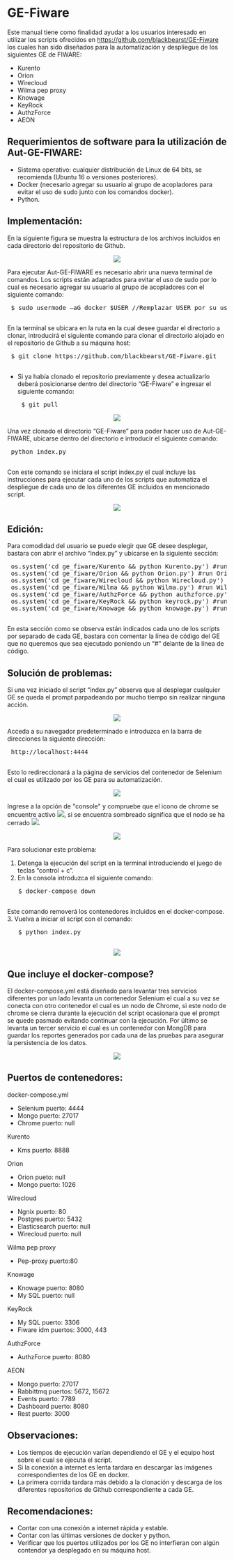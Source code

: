 GE-Fiware
=========
Este manual tiene como finalidad ayudar a los usuarios interesado en utilizar los scripts ofrecidos en https://github.com/blackbearst/GE-Fiware los cuales han sido diseñados para la automatización y despliegue de los siguientes GE de FIWARE:
-	Kurento
-	Orion
-	Wirecloud
-	Wilma pep proxy
-	Knowage
-	KeyRock
-	AuthzForce
-	AEON
## Requerimientos de software para la utilización de Aut-GE-FIWARE:
-	Sistema operativo: cualquier distribución de Linux de 64 bits, se recomienda (Ubuntu 16 o versiones posteriores).
-	Docker (necesario agregar su usuario al grupo de acopladores para evitar el uso de sudo junto con los comandos docker).
-	Python.
## Implementación:
En la siguiente figura se  muestra la estructura de los archivos incluidos en cada directorio del repositorio de Github.
<p align="center">
   <img src="extras/img/1_estructura_proyecto.png">
</p>
Para ejecutar Aut-GE-FIWARE es necesario abrir una nueva terminal de comandos. 
Los scripts están adaptados para evitar el uso de sudo por lo cual es necesario agregar su usuario al grupo de acopladores con el siguiente comando:
 <pre>
 $ sudo usermode –aG docker $USER //Remplazar USER por su usario.
 </pre>

En la terminal se ubicara en la ruta en la cual desee guardar el directorio a clonar, introducirá el siguiente comando para clonar el directorio alojado en el repositorio de Github  a su máquina host:
 <pre>
 $ git clone https://github.com/blackbearst/GE-Fiware.git
 </pre>

+ Si ya había clonado el repositorio previamente y desea actualizarlo deberá posicionarse dentro del directorio “GE-Fiware” e ingresar el siguiente comando:
       <pre>
       $ git pull
       </pre>
<p align="center">
    <img src="extras/img/2_gitpull.png">
</p>

Una vez clonado el directorio “GE-Fiware” para poder hacer uso de Aut-GE-FIWARE, ubicarse dentro del directorio e introducir el siguiente comando:
 <pre>
 python index.py
 </pre>
Con este comando se iniciara el script index.py el cual incluye las instrucciones para ejecutar cada uno de los scripts que automatiza el despliegue de cada uno de los diferentes GE incluidos en mencionado script.
<p align="center">
    <img src="extras/img/3_gitclone.png">
</p>

## Edición:
Para comodidad del usuario se puede elegir que GE desee desplegar, bastara con abrir el archivo “index.py” y ubicarse en la siguiente sección:

 <pre>
 os.system('cd ge_fiware/Kurento && python Kurento.py') #run KMS
 os.system('cd ge_fiware/Orion && python Orion.py') #run Orion
 os.system('cd ge_fiware/Wirecloud && python Wirecloud.py') #run Wirecloud
 os.system('cd ge_fiware/Wilma && python Wilma.py') #run Wilma
 os.system('cd ge_fiware/AuthzForce && python authzforce.py') #run AuthzForce
 os.system('cd ge_fiware/KeyRock && python keyrock.py') #run KeyRock
 os.system('cd ge_fiware/Knowage && python knowage.py') #run Knowage
 </pre>
En esta sección como se observa están indicados cada uno de los scripts por separado de cada GE, bastara con comentar la línea de código del GE que no queremos que sea ejecutado poniendo un “#” delante de la línea de código.

## Solución de problemas:
Si una vez iniciado el script “index.py” observa que al desplegar cualquier GE se queda el prompt parpadeando por mucho tiempo sin realizar ninguna acción.
<p align="center">
    <img src="extras/img/4_promptInactivo.png">
</p>
Acceda a su navegador predeterminado e introduzca en la barra de direcciones la siguiente dirección: 
 <pre>
 http://localhost:4444
 </pre>
Esto lo redireccionará a la página de servicios del contenedor de Selenium el cual es utilizado por los GE para su automatización.
<p align="center">
  <img src="extras/img/5_seleniumGrid.png">
</p>

Ingrese a la opción de "console" y compruebe que el icono de chrome se encuentre activo <img src="extras/img/chromeUp.png">, si se encuentra sombreado significa que el nodo se ha cerrado <img src="extras/img/chromeDown.png">.
<p align="center">
   <img src="extras/img/6_NodoUpDown.png">
</p>

Para solucionar este problema:
1.	Detenga la ejecución del script en la terminal introduciendo el juego de teclas “control + c”.
2.	En la consola introduzca el siguiente comando:
   <pre>
   $ docker-compose down
   </pre>
Este comando removerá los contenedores incluidos en el docker-compose.
3.	Vuelva a iniciar el script con el comando:
   <pre>
   $ python index.py
   </pre>
<p align="center">
   <img src="extras/img/7_restartNChrome.png">
</p>

## Que incluye el docker-compose?
El docker-compose.yml está diseñado para levantar tres servicios diferentes por un lado  levanta un contenedor Selenium el cual a su vez se conecta con otro contenedor el cual es un nodo de Chrome, si este nodo de chrome se cierra durante la ejecución del script ocasionara que  el prompt se quede pasmado evitando continuar con la ejecución.
Por último se levanta un tercer servicio el cual es un contenedor con MongDB para guardar los reportes generados por cada una de las pruebas para asegurar la persistencia de los datos.
<p align="center">
   <img src="extras/img/8_dockerCompose.png">
</p>

## Puertos de contenedores:
docker-compose.yml
-	Selenium puerto: 4444
-	Mongo puerto: 27017
-	Chrome puerto: null

Kurento 
-	Kms puerto: 8888

Orion 
-	Orion pueto: null
-	Mongo puerto: 1026

Wirecloud
-	Ngnix puerto: 80
-	Postgres puerto: 5432
-	Elasticsearch puerto: null
-	Wirecloud puerto: null

Wilma pep proxy
-	Pep-proxy puerto:80

Knowage
-	Knowage puerto: 8080
-	My SQL puerto: null

KeyRock
-	My SQL puerto: 3306
-	Fiware idm puertos: 3000, 443

AuthzForce
-	AuthzForce puerto: 8080

AEON
-	Mongo puerto: 27017
-	Rabbittmq puertos: 5672, 15672
-	Events puerto: 7789
-	Dashboard puerto: 8080
-	Rest puerto: 3000

## Observaciones:
-	Los tiempos de ejecución varían dependiendo el GE y el equipo host sobre el cual se ejecuta el script.
-	Si la conexión a internet es lenta tardara en descargar las imágenes correspondientes de los GE en docker.
-	 La primera corrida tardara más debido a la clonación y descarga de los diferentes repositorios de Github correspondiente a cada GE. 
## Recomendaciones:
-	Contar con una conexión a internet rápida y estable.
-	Contar con las últimas versiones de docker y python.
-	Verificar que los puertos utilizados por los GE no interfieran con algún contendor ya desplegado en su máquina host.

